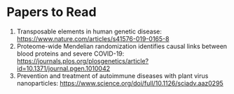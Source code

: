 # Papers to Read
1. Transposable elements in human genetic disease: https://www.nature.com/articles/s41576-019-0165-8
2. Proteome-wide Mendelian randomization identifies causal links between blood proteins and severe COVID-19: https://journals.plos.org/plosgenetics/article?id=10.1371/journal.pgen.1010042
3. Prevention and treatment of autoimmune diseases with plant virus nanoparticles: https://www.science.org/doi/full/10.1126/sciadv.aaz0295
